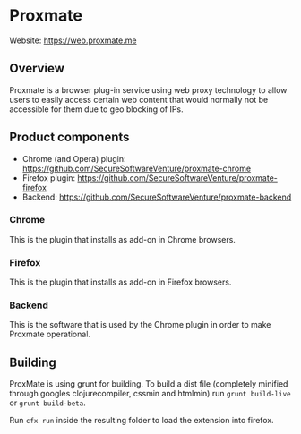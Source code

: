 # Proxmate

Website: https://web.proxmate.me

## Overview

Proxmate is a browser plug-in service using web proxy technology to allow users to easily access certain web content that would normally not be accessible for them due to geo blocking of IPs.


## Product components

* Chrome (and Opera) plugin: https://github.com/SecureSoftwareVenture/proxmate-chrome
* Firefox plugin: https://github.com/SecureSoftwareVenture/proxmate-firefox
* Backend: https://github.com/SecureSoftwareVenture/proxmate-backend

### Chrome

This is the plugin that installs as add-on in Chrome browsers.

### Firefox

This is the plugin that installs as add-on in Firefox browsers.

### Backend

This is the software that is used by the Chrome plugin in order to make Proxmate operational.


## Building

ProxMate is using grunt for building. To build a dist file (completely minified through googles clojurecompiler, cssmin and htmlmin) run `grunt build-live` or `grunt build-beta`.

Run `cfx run` inside the resulting folder to load the extension into firefox. 
